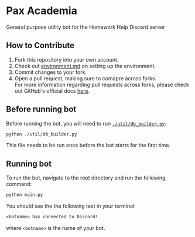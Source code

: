 # Pax Academia
General purpose utility bot for the Homework Help Discord server



## How to Contribute
1. Fork this repository into your own account.
2. Check out [environment.md](./environment.md) on setting up the environment. 
3. Commit changes to your fork.
4. Open a pull request, making sure to comapre across forks.  
For more information regarding pull requests across forks, please check out GitHub's official docs [here](https://docs.github.com/en/pull-requests/collaborating-with-pull-requests/proposing-changes-to-your-work-with-pull-requests/creating-a-pull-request-from-a-fork).


## Before running bot

Before running the bot, you will need to run [`./util/db_builder.py`](./util/db_builder.py):
```bash
python ./util/db_builder.py
```
This file needs to be run once before the bot starts for the first time.

## Running bot

To run the bot, navigate to the root directory and run the following command:
```bash
python main.py
```

You should see the the following text in your terminal:

```txt
<botname> has connected to Discord!
```
where `<botname>` is the name of your bot.
